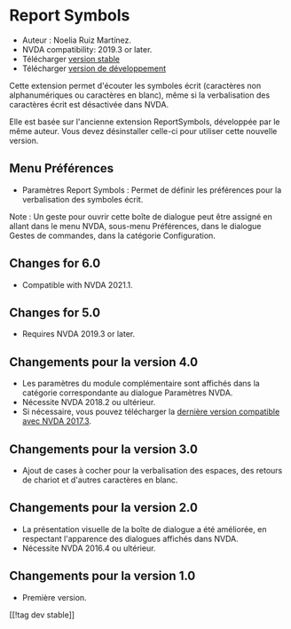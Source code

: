 # Report Symbols #
*	Auteur : Noelia Ruiz Martínez.
*	NVDA compatibility: 2019.3 or later.
*	Télécharger [version stable][1]
*	Télécharger [version de développement][2]

Cette extension permet d'écouter les symboles écrit (caractères non
alphanumériques ou caractères en blanc), même si la verbalisation des
caractères écrit est désactivée dans NVDA.

Elle est basée sur l'ancienne extension ReportSymbols, développée par le
même auteur. Vous devez désinstaller celle-ci pour utiliser cette nouvelle
version.

## Menu Préférences ##
*	Paramètres Report Symbols : Permet de définir les préférences pour  la
  verbalisation des symboles écrit.

Note : Un geste pour ouvrir cette boîte de dialogue peut être assigné en
allant dans le menu NVDA, sous-menu Préférences, dans le dialogue Gestes de
commandes, dans la catégorie Configuration.

## Changes for 6.0
* Compatible with NVDA 2021.1.

## Changes for 5.0 ##
*	Requires NVDA 2019.3 or later.

## Changements pour la version 4.0 ##
* Les paramètres du module complémentaire sont affichés dans la catégorie
  correspondante au dialogue Paramètres NVDA.
* Nécessite NVDA 2018.2 ou ultérieur.
* Si nécessaire, vous pouvez télécharger la [dernière version compatible
  avec NVDA 2017.3][3].

## Changements pour la version 3.0 ##
* Ajout de cases à cocher pour la verbalisation des espaces, des retours de
  chariot et d'autres caractères en blanc.

## Changements pour la version 2.0 ##
*	La présentation visuelle de la boîte de dialogue a été améliorée, en
  respectant l'apparence des dialogues affichés dans NVDA.
*	Nécessite NVDA 2016.4 ou ultérieur.

## Changements pour la version 1.0 ##
*	Première version.

[[!tag dev stable]]

[1]: https://addons.nvda-project.org/files/get.php?file=rsy

[2]: https://addons.nvda-project.org/files/get.php?file=rsy-dev

[3]: https://addons.nvda-project.org/files/get.php?file=rsy-o
